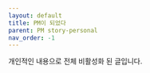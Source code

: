 ```yaml
---
layout: default
title: PM이 되었다
parent: PM story-personal
nav_order: -1
---
```


개인적인  내용으로 전체 비활성화 된 글입니다.

<!--
PM의 길을 고민하던 시기에서 1년이 지난 시점의 지금. 나는 우연치 않은 기회로 PM이 되어있다. 그동안 너무 정신없이 달려와서 돌아볼 시간이 없었다. 하지만, 난 또 다시 UX로 돌아가야 하는가 고민 길에 놓여있다.
어렸을 때부터 나는 변덕이 심한 아이였다. 나는 대체 뭐가 하고 싶은 걸까. 우선 각 직무에 대해서 장단점을 정리해보려고 한다.

## PO
[장점]
- 내 마음대로 서비스·프로젝트의 방향성을 정할 수 있다.
[단점]
- 내가 대표도 아닌데, 나에게 주어지는 책임이 너무 크다.
- 욕받이 역할이다.

## PM
[장점]
- 여러 회사에서 필요로 하는 직무이다.
[단점]
- 재미가 없다.

## PD
[장점]
- 재미있다.
- 내 시간을 가질 수 있다 (책임이 적다).
[단점]
- 필요로 하는 회사가 많이 없다. (대기업은 서비스 기획자를 따로 두고 있음)


그렇다면, 대기업을 가고 싶냐 프로덕트디자이너를 하고 싶냐 했을 때, 나는 프로덕트디자이너를 하고 싶다. 죽이 되든 밥이 되든 한 우물 좀 파보자.
--!>